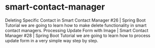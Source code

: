 # smart-contact-manager
Deleting Specific Contact in Smart Contact Manager #26 | Spring Boot Tutorial
we are going to learn how to make delete functionality in smart contact managers.
Processing Update Form with Image | Smart Contact Manager #28 | Spring Boot Tutorial
we are going to learn how to process update form in a very simple way step by step.
